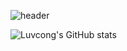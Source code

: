 ![header](https://capsule-render.vercel.app/api?type=waving&height=170&color=gradient&text=Hello%20world&textBg=false&descAlignY=100)

![Luvcong's GitHub stats](https://github-readme-stats.vercel.app/api?username=dirokim&count_private=true)
